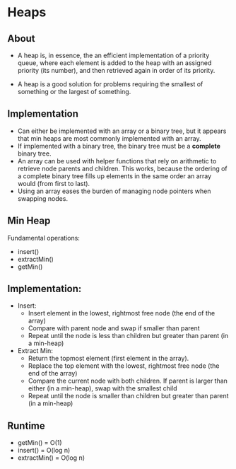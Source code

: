 # Heaps

## About

- A heap is, in essence, the an efficient implementation of a priority queue, where each element is added to the heap with an assigned priority (its number), and then retrieved again in order of its priority. 

- A heap is a good solution for problems requiring the smallest of something or the largest of something.

## Implementation

- Can either be implemented with an array or a binary tree, but it appears that min heaps are most commonly implemented with an array. 
- If implemented with a binary tree, the binary tree must be a **complete** binary tree.
- An array can be used with helper functions that rely on arithmetic to retrieve node parents and children. This works, because the ordering of a complete binary tree fills up elements in the same order an array would (from first to last). 
- Using an array eases the burden of managing node pointers when swapping nodes.

## Min Heap
Fundamental operations: 
- insert()
- extractMin()
- getMin()


## Implementation: 
- Insert:
  - Insert element in the lowest, rightmost free node (the end of the array)
  - Compare with parent node and swap if smaller than parent
  - Repeat until the node is less than children but greater than parent (in a min-heap)
- Extract Min:
  - Return the topmost element (first element in the array).
  - Replace the top element with the lowest, rightmost free node (the end of the array)
  - Compare the current node with both children. If parent is larger than either (in a min-heap), swap with the smallest child 
  - Repeat until the node is smaller than children but greater than parent (in a min-heap)

## Runtime

- getMin() = O(1)
- insert() = O(log n)
- extractMin() = O(log n)